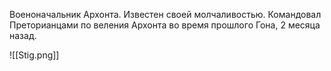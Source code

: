 
Военоначальник Архонта. Известен своей молчаливостью. Командовал Преторианцами по веления Архонта во время прошлого Гона, 2 месяца назад. 

![[Stig.png]]